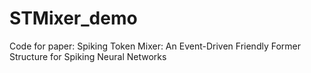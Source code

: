 # STMixer_demo
Code for paper: Spiking Token Mixer: An Event-Driven Friendly Former Structure for Spiking Neural Networks
